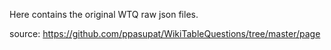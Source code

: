 Here contains the original WTQ raw json files.

source:
https://github.com/ppasupat/WikiTableQuestions/tree/master/page
